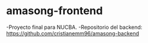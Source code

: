 # amasong-frontend

-Proyecto final para NUCBA.
-Repositorio del backend: https://github.com/cristianemm96/amasong-backend
